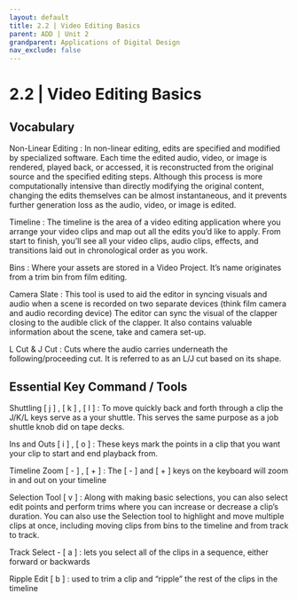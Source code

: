 ```yaml
---
layout: default
title: 2.2 | Video Editing Basics
parent: ADD | Unit 2
grandparent: Applications of Digital Design
nav_exclude: false
---
```

# 2.2 | Video Editing Basics

## Vocabulary

Non-Linear Editing
: In non-linear editing, edits are specified and modified by specialized software. Each time the edited audio, video, or image is rendered, played back, or accessed, it is reconstructed from the original source and the specified editing steps. Although this process is more computationally intensive than directly modifying the original content, changing the edits themselves can be almost instantaneous, and it prevents further generation loss as the audio, video, or image is edited.

Timeline
: The timeline is the area of a video editing application where you arrange your video clips and map out all the edits you’d like to apply. From start to finish, you’ll see all your video clips, audio clips, effects, and transitions laid out in chronological order as you work.


Bins
: Where your assets are stored in a Video Project. It’s name originates from a trim bin from film editing.

Camera Slate
: This tool is used to aid the editor in syncing visuals and audio when a scene is recorded on two separate devices (think film camera and audio recording device) The editor can sync the visual of the clapper closing to the audible click of the clapper.
  It also contains valuable information about the scene, take and camera set-up.


L Cut & J Cut
: Cuts where the audio carries underneath the following/proceeding cut. It is referred to as an L/J cut based on its shape.


## Essential Key Command / Tools

Shuttling [ j ] , [ k ] , [ l ]
: To move quickly back and forth through a clip the J/K/L keys serve as a your shuttle. This serves the same purpose as a job shuttle knob did on tape decks.

Ins and Outs [ i ] , [ o ] 
: These keys mark the points in a clip that you want your clip to start and end playback from.

Timeline Zoom [ - ] , [ + ]
: The [ - ] and [ + ] keys on the keyboard will zoom in and out on your timeline

Selection Tool [ v ]
: Along with making basic selections, you can also select edit points and perform trims where you can increase or decrease a clip’s duration. You can also use the Selection tool to highlight and move multiple clips at once, including moving clips from bins to the timeline and from track to track.

Track Select - [ a ] 
: lets you select all of the clips in a sequence, either forward or backwards

Ripple Edit [ b ] 
: used to trim a clip and “ripple” the rest of the clips in the timeline
